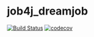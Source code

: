 # job4j_dreamjob
[![Build Status](https://app.travis-ci.com/staskorobeynikov/job4j_dreamjob.svg?branch=master)](https://app.travis-ci.com/staskorobeynikov/job4j_dreamjob)
[![codecov](https://codecov.io/gh/staskorobeynikov/job4j_dreamjob/branch/master/graph/badge.svg)](https://codecov.io/gh/staskorobeynikov/job4j_dreamjob)
